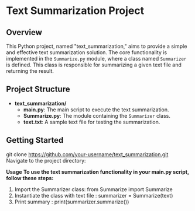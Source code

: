 Text Summarization Project
==========================

Overview
--------

This Python project, named "text\_summarization," aims to provide a simple and effective text summarization solution. The core functionality is implemented in the `Summarize.py` module, where a class named `Summarizer` is defined. This class is responsible for summarizing a given text file and returning the result.

Project Structure
-----------------

*   **text\_summarization/**
    *   **main.py**: The main script to execute the text summarization.
    *   **Summarize.py**: The module containing the `Summarizer` class.
    *   **text.txt**: A sample text file for testing the summarization.

Getting Started
---------------

git clone https://github.com/your-username/text_summarization.git
Navigate to the project directory:


**Usage**
**To use the text summarization functionality in your main.py script, follow these steps:**

1. Import the Summarizer class: from Summarize import Summarize
2. Instantiate the class with text file : summarizer = Summarize(text)
3. Print summary : print(summarizer.summarize())
